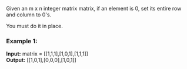 Given an m x n integer matrix matrix, if an element is 0, set its entire row and column to 0's.<br/>

You must do it in place.<br/>


### Example 1:


**Input:** matrix = [[1,1,1],[1,0,1],[1,1,1]]<br/>
**Output:** [[1,0,1],[0,0,0],[1,0,1]]<br/>